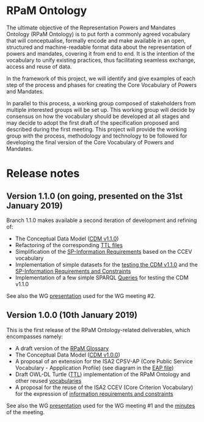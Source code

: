 # RPaM Ontology

The ultimate objective of the Representation Powers and Mandates Ontology (RPaM Ontology) is to put forth a commonly agreed vocabulary that will conceptualise, formally encode and make available in an open, structured and machine-readable format data about the representation of powers and mandates, covering it from end to end. It is the intention of the vocabulary to unify existing practices, thus facilitating seamless exchange, access and reuse of data.

In the framework of this project, we will identify and give examples of each step of the process and phases for creating the Core Vocabulary of Powers and Mandates.

In parallel to this process, a working group composed of stakeholders from multiple interested groups will be set up. This working group will decide by consensus on how the vocabulary should be developed at all stages and may decide to adopt the first draft of the specification proposed and described during the first meeting. This project will provide the working group with the process, methodology and technology to be followed for developing the final version of the Core Vocabulary of Powers and Mandates.

# Release notes

## Version 1.1.0 (on going, presented on the 31st January 2019)

Branch 1.1.0 makes available a second iteration of development and refining of:

* The Conceptual Data Model ([CDM v1.1.0](https://github.com/everis-rpam/RPaM-Ontology/wiki/Conceptual-Model-v1.1))
* Refactoring of the corresponding [TTL files](https://github.com/everis-rpam/RPaM-Ontology/tree/v1.1.0/02-Vocabularies/RPaM)
* Simplification of the [SP-Information Requirements](https://github.com/everis-rpam/RPaM-Ontology/tree/v1.1.0/04-SP-Information_Requirements) based on the CCEV vocabulary
* Implementation of simple datasets for the [testing the CDM v1.1.0](https://github.com/everis-rpam/RPaM-Ontology/blob/v1.1.0/05-Testing/Mandates/Mandates-Dataset-01.ttl) and the [SP-Information Requirements and Constraints](https://github.com/everis-rpam/RPaM-Ontology/blob/v1.1.0/04-SP-Information_Requirements/SP-Request.ttl)
* Implementation of a few simple SPARQL [Queries](https://github.com/everis-rpam/RPaM-Ontology/tree/v1.1.0/05-Testing/Queries) for testing the CDM v1.1.0

See also the WG [presentation](https://github.com/everis-rpam/RPaM-Ontology/blob/v1.1.0/05-Working_Group/20190131-WG_Meeting%232v0.1.pptx) used for the WG meeting #2.

## Version 1.0.0 (10th January 2019)

This is the first release of the RPaM Ontology-related deliverables, which encompasses namely:

* A draft version of the [RPaM Glossary](https://github.com/everis-rpam/Core-Vocabulary/blob/master/01-Glossary/Glossary_and_Acronyms.xlsx)
* The Conceptual Data Model ([CDM v1.0.0](https://github.com/everis-rpam/RPaM-Ontology/wiki/Conceptual-Model-v1.0))
* A proposal of an extension for the ISA2 CPSV-AP (Core Public Service Vocabulary - Appplication Profile) (see diagram in the [EAP file](https://github.com/everis-rpam/RPaM-Ontology/blob/master/02-Vocabularies/RPaM/RPaM.EAP))
* Draft OWL-DL Turtle ([TTL](https://github.com/everis-rpam/RPaM-Ontology/blob/master/02-Vocabularies/RPaM/RPaM_Ontology.ttl)) implementation of the RPaM Ontology and other reused [vocabularies](https://github.com/everis-rpam/RPaM-Ontology/tree/master/02-Vocabularies)
* A proposal for the reuse of the ISA2 CCEV (Core Criterion Vocabulary) for the expression of [information requirements and constraints](https://github.com/everis-rpam/RPaM-Ontology/blob/master/02-Vocabularies/RPaM/SP-InformationRequirements.xlsx)

See also the WG [presentation](https://github.com/everis-rpam/RPaM-Ontology/blob/master/04-Working_Group/20190110-WG_Meeting%231v1.1.pptx) used for the WG meeting #1 and the [minutes](https://github.com/everis-rpam/RPaM-Ontology/blob/v1.1.0/05-Working_Group/20190110-RPaM-WG_Meeting_Minutes_v2.pdf) of the meeting.
